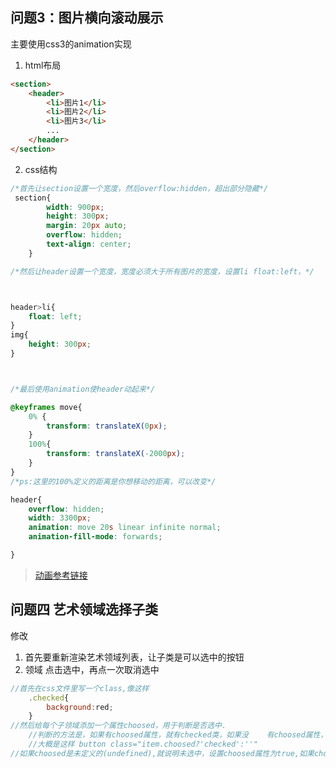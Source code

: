 ## 问题3：图片横向滚动展示

主要使用css3的animation实现

1. html布局

```html
<section>
    <header>
    	<li>图片1</li>
        <li>图片2</li>
        <li>图片3</li>
        ...
    </header>
</section>
```



2. css结构

```css
/*首先让section设置一个宽度，然后overflow:hidden，超出部分隐藏*/
 section{
        width: 900px;
        height: 300px;
        margin: 20px auto;
        overflow: hidden;
        text-align: center;
    }

/*然后让header设置一个宽度，宽度必须大于所有图片的宽度，设置li float:left，*/



header>li{
    float: left;
}
img{
    height: 300px;
}



/*最后使用animation使header动起来*/

@keyframes move{
    0% {
        transform: translateX(0px);
    }
    100%{
        transform: translateX(-2000px);
    }
}
/*ps:这里的100%定义的距离是你想移动的距离，可以改变*/

header{
    overflow: hidden;
    width: 3300px;
    animation: move 20s linear infinite normal;
    animation-fill-mode: forwards;

}


```

> [动画参考链接](http://www.ruanyifeng.com/blog/2014/02/css_transition_and_animation.html)

## 问题四 艺术领域选择子类

修改

1. 首先要重新渲染艺术领域列表，让子类是可以选中的按钮
2. 领域 点击选中，再点一次取消选中

```js
//首先在css文件里写一个class,像这样
    .checked{
        background:red;
    }
//然后给每个子领域添加一个属性choosed，用于判断是否选中.
	//判断的方法是，如果有choosed属性，就有checked类，如果没	有choosed属性，就没有checked类
	//大概是这样 button class="item.choosed?'checked':''"
//如果choosed是未定义的(undefined),就说明未选中，设置choosed属性为true,如果choosed是已经定义的，说明已经选中，设置choosed为false,choosed属性是用来设置是否有checked属性的


```





